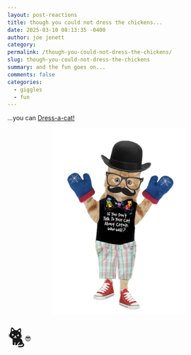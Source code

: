 ```yaml
---
layout: post-reactions
title: though you could not dress the chickens...
date: 2025-03-10 08:13:35 -0400
author: joe jenett
category: 
permalink: /though-you-could-not-dress-the-chickens/
slug: though-you-could-not-dress-the-chickens
summary: and the fun goes on...
comments: false
categories:
  - giggles
  - fun
---
```

<p>
...you can <a title="Dress-a-cat!" href="https://oerrorpage.neocities.org/dressacat/">Dress-a-cat!</a>
</p>
<p style="text-align:center;">
<img src="/images/dress-a-cat.png" alt="" width="300">
</p>
<p>
<span style="font-size:3.5em;">🐈</span><span style="position:relative;left:-1px;top:-10px;">😎</span>
</p>

<a style="display:none;" href="https://brid.gy/publish/mastodon"><small>(cross-posted to mastodon)</small></a>